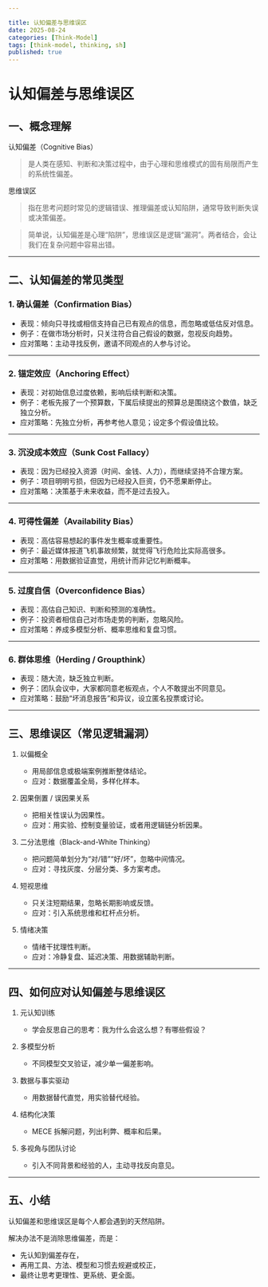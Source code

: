 ```yaml
---

title: 认知偏差与思维误区
date: 2025-08-24
categories: [Think-Model]
tags: [think-model, thinking, sh]
published: true
---
```



# 认知偏差与思维误区

## 一、概念理解

认知偏差（Cognitive Bias）

> 是人类在感知、判断和决策过程中，由于心理和思维模式的固有局限而产生的系统性偏差。

思维误区

> 指在思考问题时常见的逻辑错误、推理偏差或认知陷阱，通常导致判断失误或决策偏差。

> 简单说，认知偏差是心理“陷阱”，思维误区是逻辑“漏洞”。两者结合，会让我们在复杂问题中容易出错。

---

## 二、认知偏差的常见类型

### 1. 确认偏差（Confirmation Bias）

* 表现：倾向只寻找或相信支持自己已有观点的信息，而忽略或低估反对信息。
* 例子：在做市场分析时，只关注符合自己假设的数据，忽视反向趋势。
* 应对策略：主动寻找反例，邀请不同观点的人参与讨论。

---

### 2. 锚定效应（Anchoring Effect）

* 表现：对初始信息过度依赖，影响后续判断和决策。
* 例子：老板先报了一个预算数，下属后续提出的预算总是围绕这个数值，缺乏独立分析。
* 应对策略：先独立分析，再参考他人意见；设定多个假设值比较。

---

### 3. 沉没成本效应（Sunk Cost Fallacy）

* 表现：因为已经投入资源（时间、金钱、人力），而继续坚持不合理方案。
* 例子：项目明明亏损，但因为已经投入巨资，仍不愿果断停止。
* 应对策略：决策基于未来收益，而不是过去投入。

---

### 4. 可得性偏差（Availability Bias）

* 表现：高估容易想起的事件发生概率或重要性。
* 例子：最近媒体报道飞机事故频繁，就觉得飞行危险比实际高很多。
* 应对策略：用数据验证直觉，用统计而非记忆判断概率。

---

### 5. 过度自信（Overconfidence Bias）

* 表现：高估自己知识、判断和预测的准确性。
* 例子：投资者相信自己对市场走势的判断，忽略风险。
* 应对策略：养成多模型分析、概率思维和复盘习惯。

---

### 6. 群体思维（Herding / Groupthink）

* 表现：随大流，缺乏独立判断。
* 例子：团队会议中，大家都同意老板观点，个人不敢提出不同意见。
* 应对策略：鼓励“坏消息报告”和异议，设立匿名投票或讨论。

---

## 三、思维误区（常见逻辑漏洞）

1. 以偏概全

   * 用局部信息或极端案例推断整体结论。
   * 应对：数据覆盖全局，多样化样本。

2. 因果倒置 / 误因果关系

   * 把相关性误认为因果性。
   * 应对：用实验、控制变量验证，或者用逻辑链分析因果。

3. 二分法思维（Black-and-White Thinking）

   * 把问题简单划分为“对/错”“好/坏”，忽略中间情况。
   * 应对：寻找灰度、分层分类、多方案考虑。

4. 短视思维

   * 只关注短期结果，忽略长期影响或反馈。
   * 应对：引入系统思维和杠杆点分析。

5. 情绪决策

   * 情绪干扰理性判断。
   * 应对：冷静复盘、延迟决策、用数据辅助判断。

---

## 四、如何应对认知偏差与思维误区

1. 元认知训练

   * 学会反思自己的思考：我为什么会这么想？有哪些假设？
2. 多模型分析

   * 不同模型交叉验证，减少单一偏差影响。
3. 数据与事实驱动

   * 用数据替代直觉，用实验替代经验。
4. 结构化决策

   * MECE 拆解问题，列出利弊、概率和后果。
5. 多视角与团队讨论

   * 引入不同背景和经验的人，主动寻找反向意见。

---

## 五、小结

认知偏差和思维误区是每个人都会遇到的天然陷阱。

解决办法不是消除思维偏差，而是：

* 先认知到偏差存在，
* 再用工具、方法、模型和习惯去规避或校正，
* 最终让思考更理性、更系统、更全面。



